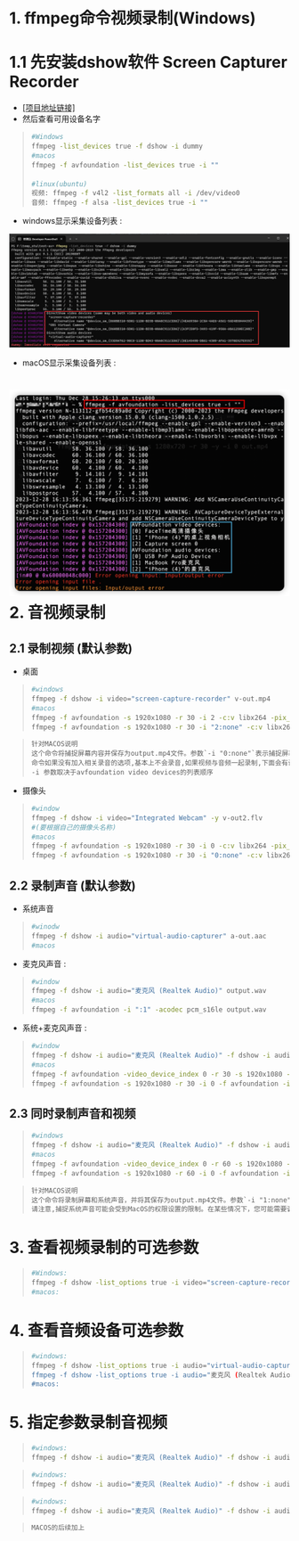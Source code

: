 # 1. ffmpeg命令视频录制(Windows)

# 1.1 先安装dshow软件 Screen Capturer Recorder

* [[项目地址链接]](https://sourceforge.net/projects/screencapturer/files/)
* 然后查看可用设备名字 

> ```bash
> #Windows
> ffmpeg -list_devices true -f dshow -i dummy
> #macos
> ffmpeg -f avfoundation -list_devices true -i ""
> 
> #linux(ubuntu)
> 视频: ffmpeg -f v4l2 -list_formats all -i /dev/video0
> 音频: ffmpeg -f alsa -list_devices true -i ""
> ```

* windows显示采集设备列表 : 

<img src="assets/image-20231227135152453.png" alt="image-20231227135152453" /> 

* macOS显示采集设备列表 : 

# <img src="./assets/image-20231228161609990.png" alt="image-20231228161609990" />  2. 音视频录制

## 2.1 录制视频 (默认参数)

* 桌面 

> ```bash
> #windows
> ffmpeg -f dshow -i video="screen-capture-recorder" v-out.mp4
> #macos
> ffmpeg -f avfoundation -s 1920x1080 -r 30 -i 2 -c:v libx264 -pix_fmt yuyv422 -y output.ts
> ffmpeg -f avfoundation -s 1920x1080 -r 30 -i "2:none" -c:v libx264 -pix_fmt yuyv422 -y output.ts
> ```

> ```tex
> 针对MACOS说明
> 这个命令将捕捉屏幕内容并保存为output.mp4文件。参数`-i "0:none"`表示捕捉屏幕,而不捕捉任何声音,也可以-i 0,
> 命令如果没有加入相关录音的选项,基本上不会录音,如果视频与音频一起录制,下面会有讲解
> -i 参数取决于avfoundation video devices的列表顺序
> ```

* 摄像头 

> ```bash
> #window
> ffmpeg -f dshow -i video="Integrated Webcam" -y v-out2.flv
> #(要根据自己的摄像头名称)
> #macos
> ffmpeg -f avfoundation -s 1920x1080 -r 30 -i 0 -c:v libx264 -pix_fmt yuyv422 -y output.ts
> ffmpeg -f avfoundation -s 1920x1080 -r 30 -i "0:none" -c:v libx264 -pix_fmt yuyv422 -y output.ts
> ```

## 2.2 录制声音 (默认参数)

* 系统声音 

> ```bash
> #winodw
> ffmpeg -f dshow -i audio="virtual-audio-capturer" a-out.aac
> #macos
> ```

* 麦克风声音 : 

> ```bash
> #window
> ffmpeg -f dshow -i audio="麦克风 (Realtek Audio)" output.wav
> #macos
> ffmpeg -f avfoundation -i ":1" -acodec pcm_s16le output.wav
> ```

* 系统+麦克风声音 : 

> ```bash
> #window
> ffmpeg -f dshow -i audio="麦克风 (Realtek Audio)" -f dshow -i audio="virtual-audio-capturer" -filter_complex amix=inputs=2:duration=first:dropout_transition=2 a-out2.aac
> #macos
> ffmpeg -f avfoundation -video_device_index 0 -r 30 -s 1920x1080 -i :1 out.mp4
> ffmpeg -f avfoundation -s 1920x1080 -r 30 -i 0 -f avfoundation -i :1 output.mp4
> ```

## 2.3 同时录制声音和视频

> ```bash
> #windows
> ffmpeg -f dshow -i audio="麦克风 (Realtek Audio)" -f dshow -i audio="virtualaudio-capturer" -filter_complex amix=inputs=2:duration=first:dropout_transition=2 -f dshow -i video="screen-capture-recorder" -y av-out.flv
> #macos
> ffmpeg -f avfoundation -video_device_index 0 -r 60 -s 1920x1080 -i :1 out.mp4
> ffmpeg -f avfoundation -s 1920x1080 -r 60 -i 0 -f avfoundation -i :1 output.mp4
> ```

> ```tex
> 针对MACOS说明
> 这个命令将录制屏幕和系统声音，并将其保存为output.mp4文件。参数`-i "1:none"`表示捕捉屏幕，而参数`-i ":0"`表示捕捉系统声音
> 请注意,捕捉系统声音可能会受到MacOS的权限设置的限制。在某些情况下，您可能需要调整系统设置以允许应用程序捕获系统声音。也请确保已经安装好OBS Virtual Camera。
> ```

# 3. 查看视频录制的可选参数

> ```bash
> #Windows:
> ffmpeg -f dshow -list_options true -i video="screen-capture-recorder"
> #macos:
> 
> ```

# 4. 查看音频设备可选参数

> ```bash
> #windows:
> ffmpeg -f dshow -list_options true -i audio="virtual-audio-capturer“
> ffmpeg -f dshow -list_options true -i audio="麦克风 (Realtek Audio)"
> #macos:
> 
> ```

# 5. 指定参数录制音视频

> ```bash
> #windows:
> ffmpeg -f dshow -i audio="麦克风 (Realtek Audio)" -f dshow -i audio="virtual-audio-capturer" -filter_complex amix=inputs=2:duration=first:dropout_transition=2 -f dshow -video_size 1920x1080 -framerate 15 -pixel_format yuv420p -i video="screen-capturerecorder" -vcodec h264_qsv -b:v 3M -y av-out.flv
> 
> ```

> ```bash
> #windows:
> ffmpeg -f dshow -i audio="麦克风 (Realtek Audio)" -f dshow -i audio="virtual-audio-capturer" -filter_complex amix=inputs=2:duration=first:dropout_transition=2 -f dshow -i video="screen-capture-recorder" -vcodec h264_qsv -b:v 3M -r 15 -y avout2.mp4
> 
> ```

> ```bash
> #windows:
> ffmpeg -f dshow -i audio="麦克风 (Realtek Audio)" -f dshow -i audio="virtual-audio-capturer" -filter_complex amix=inputs=2:duration=first:dropout_transition=2 -f dshow -framerate 15 -pixel_format yuv420p -i video="screen-capture-recorder" -vcodec h264_qsv -b:v 3M -r 15 -y av-out3.mp4
> 
> ```

> ```tex
> MACOS的后续加上
> ```




